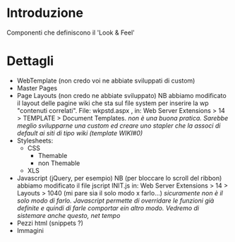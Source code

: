 # Introduzione #

Componenti che definiscono il 'Look & Feel'


# Dettagli #

  * WebTemplate (non credo voi ne abbiate sviluppati di custom)
  * Master Pages
  * Page Layouts (non credo ne abbiate sviluppato) NB abbiamo modificato il layout delle pagine wiki che sta sul file system per inserire la wp "contenuti correlati". File: wkpstd.aspx , in: Web Server Extensions > 14 > TEMPLATE > Document Templates.
_non è una buona pratica. Sarebbe meglio svilupparne una custom ed creare uno stapler che la associ di default ai siti di tipo wiki (template WIKI#0)_
  * Stylesheets:
    * CSS
      * Themable
      * non Themable
    * XLS
  * Javascript (jQuery, per esempio) NB (per bloccare lo scroll del ribbon) abbiamo modificato il file jscript INIT.js in: Web Server Extensions > 14 > Layouts > 1040 (mi pare sia il solo modo x farlo...)
_sicuramente non è il solo modo di farlo. Javascript permette di overridare le funzioni già definite e quindi di farle comportar ein altro modo. Vedremo di sistemare anche questo, net tempo_
  * Pezzi html (snippets ?)
  * Immagini